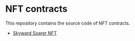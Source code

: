 # NFT contracts

This repository contains the source code of NFT contracts.

- [Skyward Soarer NFT](./skyward_soarer/README.md)
